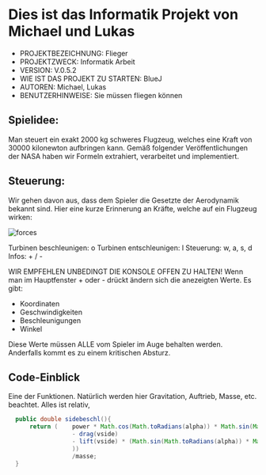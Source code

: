 <h1>Dies ist das Informatik Projekt von Michael und Lukas</h1>

- PROJEKTBEZEICHNUNG:             Flieger  
- PROJEKTZWECK:                   Informatik Arbeit  
- VERSION:                        V.0.5.2  
- WIE IST DAS PROJEKT ZU STARTEN: BlueJ  
- AUTOREN:                        Michael, Lukas  
- BENUTZERHINWEISE:               Sie müssen fliegen können  

<h2>Spielidee:</h2>

Man steuert ein exakt 2000 kg schweres Flugzeug, welches eine Kraft von 30000 kilonewton aufbringen kann. Gemäß folgender Veröffentlichungen der NASA haben wir Formeln extrahiert, verarbeitet und implementiert.

<h2>Steuerung:</h2>

Wir gehen davon aus, dass dem Spieler die Gesetzte der Aerodynamik bekannt sind. Hier eine kurze Erinnerung an Kräfte, welche auf ein Flugzeug wirken:

![forces](https://user-images.githubusercontent.com/72341833/149591342-965aa6f5-e0e1-4934-bc57-c9db41a18560.jpg)

Turbinen beschleunigen: o
Turbinen entschleunigen: l
Steuerung: w, a, s, d
Infos: + / -

<blink>WIR EMPFEHLEN UNBEDINGT DIE KONSOLE OFFEN ZU HALTEN!</blink>
Wenn man im Hauptfenster + oder - drückt ändern sich die anezeigten Werte. Es gibt: 

- Koordinaten
- Geschwindigkeiten
- Beschleunigungen
- Winkel

Diese Werte müssen ALLE vom Spieler im Auge behalten werden. Anderfalls kommt es zu einem kritischen Absturz.

<h2>Code-Einblick</h2>
Eine der Funktionen. Natürlich werden hier Gravitation, Auftrieb, Masse, etc. beachtet. Alles ist relativ,

```java
  public double sidebeschl(){
      return (    power * Math.cos(Math.toRadians(alpha)) * Math.sin(Math.toRadians(beta))
                  - drag(vside)
                  - lift(vside) * (Math.sin(Math.toRadians(alpha)) * Math.cos(Math.toRadians(gamma)) * Math.sin(Math.toRadians(beta)) * Math.cos(Math.toRadians(beta)) + Math.sin(Math.toRadians(gamma)) * Math.cos(Math.toRadians(beta))  
                  ))
                  /masse;
  }
```
